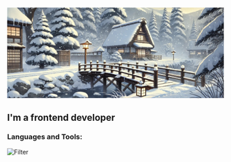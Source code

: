 ![Header](https://github.com/Anizart/Anizart/blob/main/assets/anime-style.jpg)

## I'm a frontend developer

### Languages and Tools:
![Filter](https://img.shields.io/badge/JavaScript-2a2f39?logo=javascript&logoColor=#fff)



<!-- 
<img alt="Static Badge" src="https://img.shields.io/badge/JavaScript-2a2f39-style=for-the-badge&logo=javascript&logoColor=#F7DF1E">

img src="https://img.shields.io/badge/НАДПИСЬ НА БЕЙДЖЕ-ЦВЕТ ФОНА?style=for-the-badge&logo=НАЗВАНИЕ ЛОГОТИПА&logoColor=ЦВЕТ ЛОГОТИПА"/ -->
